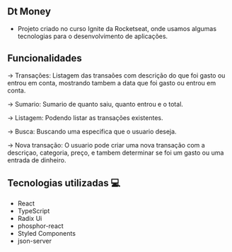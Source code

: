 ## Dt Money

- Projeto criado no curso Ignite da Rocketseat, onde usamos algumas tecnologias para o desenvolvimento de aplicações.

## Funcionalidades

-> Transações: Listagem das transaões com descrição do que foi gasto ou entrou em conta, mostrando tambem a data que foi gasto ou entrou em conta.

-> Sumario: Sumario de quanto saiu, quanto entrou e o total.

-> Listagem: Podendo listar as transações existentes.

-> Busca: Buscando uma especifica que o usuario deseja.

-> Nova transação: O usuario pode criar uma nova transação com a descriçao, categoria, preço, e tambem determinar se foi um gasto ou uma entrada de dinheiro.

## Tecnologias utilizadas 💻

- React
- TypeScript
- Radix Ui
- phosphor-react
- Styled Components
- json-server
